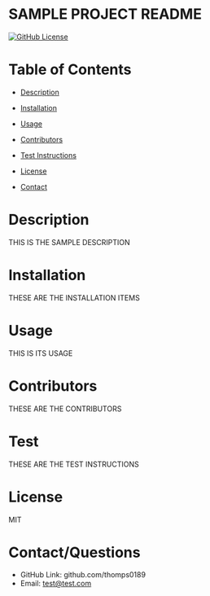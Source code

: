 
  # SAMPLE PROJECT README

  [![GitHub License](https://img.shields.io/badge/license-MIT-blue.svg)](https://github.com/thomps0189)

  # Table of Contents
    
  - [Description](#description)

  - [Installation](#installation)

  - [Usage](#usage)

  - [Contributors](#contributors)

  - [Test Instructions](#test)

  - [License](#license)

  - [Contact](#github)


  # Description 
  THIS IS THE SAMPLE DESCRIPTION

  # Installation
  THESE ARE THE INSTALLATION ITEMS

  # Usage
  THIS IS ITS USAGE

  # Contributors
  THESE ARE THE CONTRIBUTORS

  # Test
  THESE ARE THE TEST INSTRUCTIONS

  # License
  MIT

  # Contact/Questions
  - GitHub Link: github.com/thomps0189
  - Email: test@test.com
  